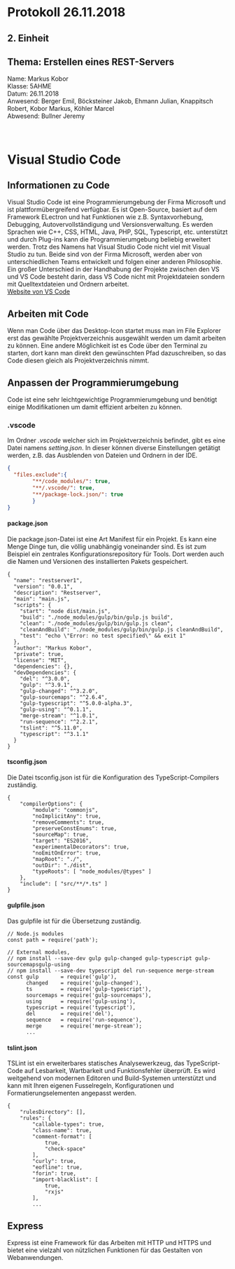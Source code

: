 # Protokoll 26.11.2018

## 2. Einheit
## Thema: Erstellen eines REST-Servers
 
 Name: Markus Kobor  
 Klasse: 5AHME  
 Datum: 26.11.2018  
 Anwesend: Berger Emil, Böcksteiner Jakob, Ehmann Julian, Knappitsch Robert, Kobor Markus, Köhler Marcel <br>
 Abwesend: Bullner Jeremy <br> <br> <br>
 
 
# Visual Studio Code

## Informationen zu Code
Visual Studio Code ist eine Programmierumgebung der Firma Microsoft und ist plattformübergreifend verfügbar. 
Es ist Open-Source, basiert auf dem Framework ELectron und hat Funktionen wie z.B. Syntaxvorhebung, Debugging, Autovervollständigung und Versionsverwaltung. 
Es werden Sprachen wie C++, CSS, HTML, Java, PHP, SQL, Typescript, etc. unterstützt und durch Plug-ins kann die Programmierumgebung beliebig erweitert werden.
Trotz des Namens hat Visual Studio Code nicht viel mit Visual Studio zu tun. Beide sind von der Firma Microsoft, 
werden aber von unterschiedlichen Teams entwickelt und folgen einer anderen Philosophie. Ein großer Unterschied in der Handhabung der Projekte
zwischen den VS und VS Code besteht darin, dass VS Code nicht mit Projektdateien sondern mit Quelltextdateien und Ordnern arbeitet.  
[Website von VS Code](https://code.visualstudio.com/)

## Arbeiten mit Code
Wenn man Code über das Desktop-Icon startet muss man im File Explorer erst das gewählte Projektverzeichnis ausgewählt werden um damit arbeiten zu können. Eine andere Möglichkeit ist es Code über den Terminal zu starten, dort kann man direkt den gewünschten Pfad dazuschreiben, so das Code diesen gleich als Projektverzeichnis nimmt.

## Anpassen der Programmierumgebung
Code ist eine sehr leichtgewichtige Programmierumgebung und benötigt einige Modifikationen um damit effizient arbeiten zu können.

### .vscode
Im Ordner *.vscode* welcher sich im Projektverzeichnis befindet, gibt es eine Datei namens *setting.json*.
In dieser können diverse Einstellungen getätigt werden, z.B. das Ausblenden von Dateien und Ordnern in der IDE.
```json
{
  "files.exclude":{
        "**/code_modules/": true,
        "**/.vscode/": true,
        "**/package-lock.json/": true
        }
}
```
#### package.json
Die package.json-Datei ist eine Art Manifest für ein Projekt. Es kann eine Menge Dinge tun, die völlig unabhängig voneinander sind. Es ist zum Beispiel ein zentrales Konfigurationsrepository für Tools. Dort werden auch die Namen und Versionen des installierten Pakets gespeichert.

```
{
  "name": "restserver1",
  "version": "0.0.1",
  "description": "Restserver",
  "main": "main.js",
  "scripts": {
    "start": "node dist/main.js",
    "build": "./node_modules/gulp/bin/gulp.js build",
    "clean": "./node_modules/gulp/bin/gulp.js clean",
    "cleanAndBuild": "./node_modules/gulp/bin/gulp.js cleanAndBuild",
    "test": "echo \"Error: no test specified\" && exit 1"
  },
  "author": "Markus Kobor",
  "private": true,
  "license": "MIT",
  "dependencies": {},
  "devDependencies": {
    "del": "^3.0.0",
    "gulp": "^3.9.1",
    "gulp-changed": "^3.2.0",
    "gulp-sourcemaps": "^2.6.4",
    "gulp-typescript": "^5.0.0-alpha.3",
    "gulp-using": "^0.1.1",
    "merge-stream": "^1.0.1",
    "run-sequence": "^2.2.1",
    "tslint": "^5.11.0",
    "typescript": "^3.1.1"
  }
}
```

#### tsconfig.json
Die Datei tsconfig.json ist für die Konfiguration des TypeScript-Compilers zuständig.

```
{
    "compilerOptions": {
        "module": "commonjs",
        "noImplicitAny": true,
        "removeComments": true,
        "preserveConstEnums": true,
        "sourceMap": true,
        "target": "ES2016",
        "experimentalDecorators": true,
        "noEmitOnError": true,
        "mapRoot": "./",
        "outDir": "./dist",
        "typeRoots": [ "node_modules/@types" ]
    },
    "include": [ "src/**/*.ts" ]
}
```

#### gulpfile.json
Das gulpfile ist für die Übersetzung zuständig.

```
// Node.js modules
const path = require('path');

// External modules,
// npm install --save-dev gulp gulp-changed gulp-typescript gulp-sourcemapsgulp-using 
// npm install --save-dev typescript del run-sequence merge-stream
const gulp       = require('gulp'),
      changed    = require('gulp-changed'),
      ts         = require('gulp-typescript'),
      sourcemaps = require('gulp-sourcemaps'),
      using      = require('gulp-using'),
      typescript = require('typescript'),
      del        = require('del'),
      sequence   = require('run-sequence'),
      merge      = require('merge-stream');
      ...
```

#### tslint.json
TSLint ist ein erweiterbares statisches Analysewerkzeug, das TypeScript-Code auf Lesbarkeit, Wartbarkeit und Funktionsfehler überprüft. Es wird weitgehend von modernen Editoren und Build-Systemen unterstützt und kann mit Ihren eigenen Fusselregeln, Konfigurationen und Formatierungselementen angepasst werden.

```
{
    "rulesDirectory": [],
    "rules": {
        "callable-types": true,
        "class-name": true,
        "comment-format": [
            true,
            "check-space"
        ],
        "curly": true,
        "eofline": true,
        "forin": true,
        "import-blacklist": [
            true,
            "rxjs"
        ],
        ...

```


## Express 
Express ist eine Framework für das Arbeiten mit HTTP und HTTPS und bietet eine vielzahl von nützlichen Funktionen für das Gestalten von Webanwendungen.
